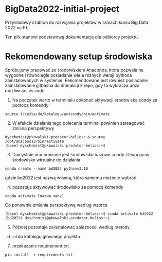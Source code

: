 # BigData2022-initial-project

Przykładowy szablon do rozwijania projektów w ramach kursu Big Data 2022 na PŁ.

Ten plik stanowi podstawową dokumentację dla odbiorcy projektu.

# Rekomendowany setup środowiska

Spróbujemy pracować ze środowiskiem Anaconda, która pozwala na wygodne i równoległe posiadanie wiele różnych wersji pythona zainstalowanych w systemie. Rekomendowane jest również posiadanie zainstalowanie gitbasha do interakcji z repo, gdy ta wykracza poza możliwości vs code.

1. Na początek warto w terminalu dokonać aktywacji środowiska condy za pomocą komendy
```
source ścieżka/do/katalogu/anacondy/bin/activate
```
2. W efekcie działania tego polecenia terminal powinien zareagować zmianą perspektywy
```
dyschemist@pkowalski-predator-helios:~$ source /opt/anaconda3/bin/activate 
(base) dyschemist@pkowalski-predator-helios:~$ 
```
3. Domyślnie uruchomione jest środowisko bazowe condy. Utworzymy środowisko wirtualne do działania

```
conda create --name bd2022 python=3.10
```

gdzie bd2022 jest nazwą własną, którą samemu możecie wybrać.

4. pozostaje aktywować środowisko za pomocą komendy

```
conda activate [nazwa venv]
```

Co ponownie zmienia perspektywę według wzorca

```
(base) dyschemist@pkowalski-predator-helios:~$ conda activate bd2022
(bd2022) dyschemist@pkowalski-predator-helios:~$
```

5. Później pozostaje zainstalować zależności według metody.

1. `cd` do katalogu głównego projektu
1. przekazanie requirement.txt

```
pip install -r requirements.txt 
```

